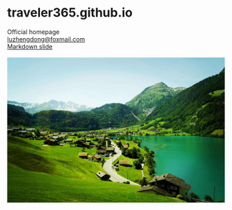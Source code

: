 # traveler365.github.io
Official homepage\
<luzhengdong@foxmail.com>\
[Markdown slide](slide.html)\
<audio src="./Come-On.mp3">audio</audio>\
![图片](swiss_scenery.jpeg "swiss scenery")  
